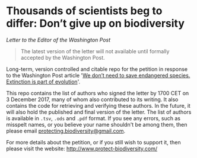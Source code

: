 # Thousands of scientists beg to differ: Don’t give up on biodiversity
*Letter to the Editor of the Washington Post*

>The latest version of the letter will not available until formally accepted by the Washington Post.

Long-term, version controlled and citable repo for the petition in response to the Washington Post article '[We don’t need to save endangered species. Extinction is part of evolution](https://www.washingtonpost.com/outlook/we-dont-need-to-save-endangered-species-extinction-is-part-of-evolution/2017/11/21/57fc5658-cdb4-11e7-a1a3-0d1e45a6de3d_story.html?utm_term=.2fe8095b2ea2)'.

This repo contains the list of authors who signed the letter by 1700 CET on 3 December 2017, many of whom also contributed to its writing. It also contains the code for retrieving and verifying these authors. In the future, it will also hold the published and final version of the letter. The list of authors is available in `.tsv`, `.ods` and `.pdf` format. If you see any errors, such as misspelt names, or you believe your name shouldn't be among them, then please email protecting.biodiversity@gmail.com.

For more details about the petition, or if you still wish to support it, then please visit the website: http://www.protect-biodiversity.com/
